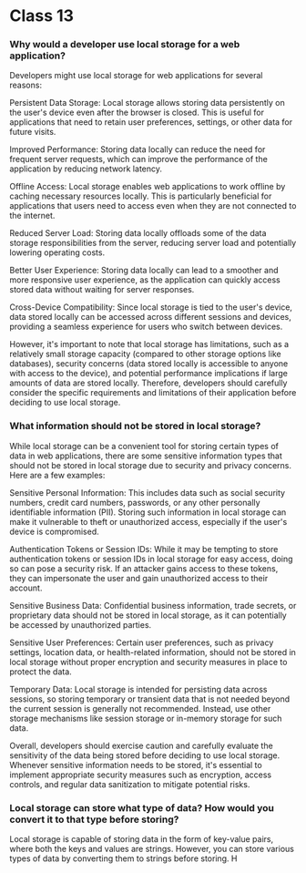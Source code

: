 # Class 13

### Why would a developer use local storage for a web application?

Developers might use local storage for web applications for several reasons:

Persistent Data Storage: Local storage allows storing data persistently on the user's device even after the browser is closed. This is useful for applications that need to retain user preferences, settings, or other data for future visits.

Improved Performance: Storing data locally can reduce the need for frequent server requests, which can improve the performance of the application by reducing network latency.

Offline Access: Local storage enables web applications to work offline by caching necessary resources locally. This is particularly beneficial for applications that users need to access even when they are not connected to the internet.

Reduced Server Load: Storing data locally offloads some of the data storage responsibilities from the server, reducing server load and potentially lowering operating costs.

Better User Experience: Storing data locally can lead to a smoother and more responsive user experience, as the application can quickly access stored data without waiting for server responses.

Cross-Device Compatibility: Since local storage is tied to the user's device, data stored locally can be accessed across different sessions and devices, providing a seamless experience for users who switch between devices.

However, it's important to note that local storage has limitations, such as a relatively small storage capacity (compared to other storage options like databases), security concerns (data stored locally is accessible to anyone with access to the device), and potential performance implications if large amounts of data are stored locally. Therefore, developers should carefully consider the specific requirements and limitations of their application before deciding to use local storage.

### What information should not be stored in local storage?

While local storage can be a convenient tool for storing certain types of data in web applications, there are some sensitive information types that should not be stored in local storage due to security and privacy concerns. Here are a few examples:

Sensitive Personal Information: This includes data such as social security numbers, credit card numbers, passwords, or any other personally identifiable information (PII). Storing such information in local storage can make it vulnerable to theft or unauthorized access, especially if the user's device is compromised.

Authentication Tokens or Session IDs: While it may be tempting to store authentication tokens or session IDs in local storage for easy access, doing so can pose a security risk. If an attacker gains access to these tokens, they can impersonate the user and gain unauthorized access to their account.

Sensitive Business Data: Confidential business information, trade secrets, or proprietary data should not be stored in local storage, as it can potentially be accessed by unauthorized parties.

Sensitive User Preferences: Certain user preferences, such as privacy settings, location data, or health-related information, should not be stored in local storage without proper encryption and security measures in place to protect the data.

Temporary Data: Local storage is intended for persisting data across sessions, so storing temporary or transient data that is not needed beyond the current session is generally not recommended. Instead, use other storage mechanisms like session storage or in-memory storage for such data.

Overall, developers should exercise caution and carefully evaluate the sensitivity of the data being stored before deciding to use local storage. Whenever sensitive information needs to be stored, it's essential to implement appropriate security measures such as encryption, access controls, and regular data sanitization to mitigate potential risks.

### Local storage can store what type of data? How would you convert it to that type before storing?

Local storage is capable of storing data in the form of key-value pairs, where both the keys and values are strings. However, you can store various types of data by converting them to strings before storing. H
